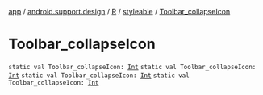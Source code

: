 [app](../../../index.md) / [android.support.design](../../index.md) / [R](../index.md) / [styleable](index.md) / [Toolbar_collapseIcon](.)

# Toolbar_collapseIcon

`static val Toolbar_collapseIcon: `[`Int`](https://kotlinlang.org/api/latest/jvm/stdlib/kotlin/-int/index.html)
`static val Toolbar_collapseIcon: `[`Int`](https://kotlinlang.org/api/latest/jvm/stdlib/kotlin/-int/index.html)
`static val Toolbar_collapseIcon: `[`Int`](https://kotlinlang.org/api/latest/jvm/stdlib/kotlin/-int/index.html)
`static val Toolbar_collapseIcon: `[`Int`](https://kotlinlang.org/api/latest/jvm/stdlib/kotlin/-int/index.html)